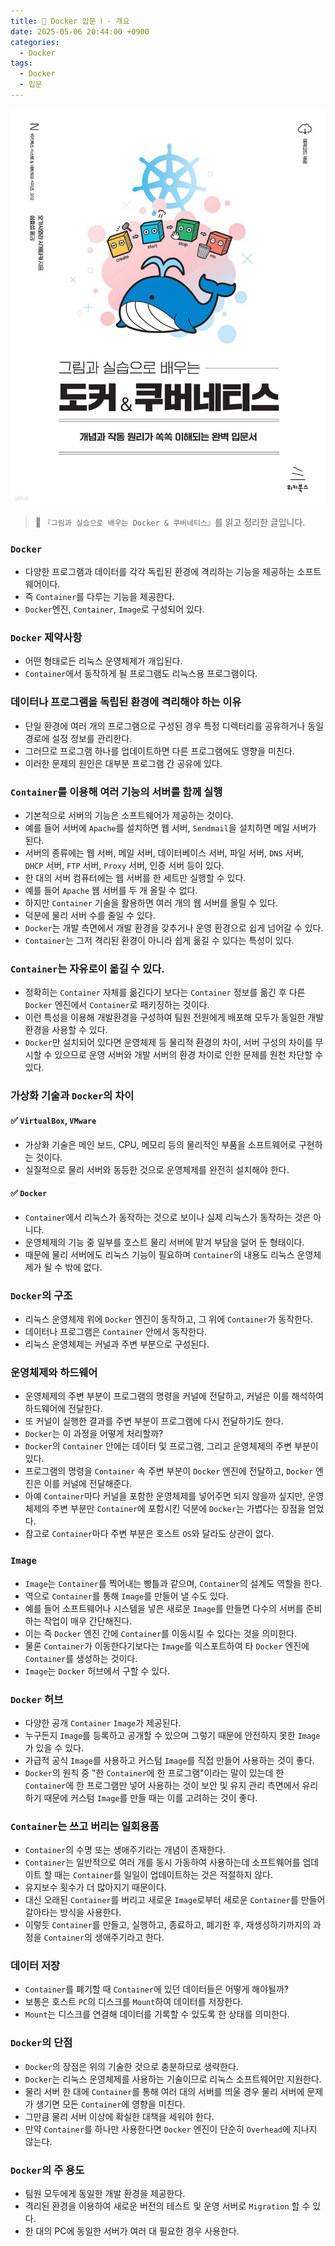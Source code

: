 ```yaml
---
title: 🐋 Docker 입문 Ⅰ - 개요
date: 2025-05-06 20:44:00 +0900
categories:
  - Docker
tags:
  - Docker
  - 입문
---
```


![](/assets/image/Pasted%20image%2020250529002434.png)
> 📘 `『그림과 실습으로 배우는 Docker & 쿠버네티스』`를 읽고 정리한 글입니다.

### `Docker`

- 다양한 프로그램과 데이터를 각각 독립된 환경에 격리하는 기능을 제공하는 소프트웨어이다.
- 즉 `Container`를 다루는 기능을 제공한다.
- `Docker`엔진, `Container`, `Image`로 구성되어 있다.


### `Docker` 제약사항
- 어떤 형태로든 리눅스 운영체제가 개입된다.
- `Container`에서 동작하게 될 프로그램도 리눅스용 프로그램이다.


### 데이터나 프로그램을 독립된 환경에 격리해야 하는 이유
- 단일 환경에 여러 개의 프로그램으로 구성된 경우 특정 디렉터리를 공유하거나 동일 경로에 설정 정보를 관리한다.
- 그러므로 프로그램 하나를 업데이트하면 다른 프로그램에도 영향을 미친다.
- 이러한 문제의 원인은 대부분 프로그램 간 공유에 있다.


### `Container`를 이용해 여러 기능의 서버를 함께 실행
- 기본적으로 서버의 기능은 소프트웨어가 제공하는 것이다.
- 예를 들어 서버에 `Apache`를 설치하면 웹 서버, `Sendmail`을 설치하면 메일 서버가 된다.
- 서버의 종류에는 웹 서버, 메일 서버, 데이터베이스 서버, 파일 서버, `DNS` 서버, `DHCP` 서버, `FTP` 서버, `Proxy` 서버, 인증 서버 등이 있다.
- 한 대의 서버 컴퓨터에는 웹 서버를 한 세트만 실행할 수 있다.
- 예를 들어 `Apache` 웹 서버를 두 개 올릴 수 없다.
- 하지만 `Container` 기술을 활용하면 여러 개의 웹 서버를 올릴 수 있다.
- 덕분에 물리 서버 수를 줄일 수 있다.
- `Docker`는 개발 측면에서 개발 환경을 갖추거나 운영 환경으로 쉽게 넘어갈 수 있다.
- `Container`는 그저 격리된 환경이 아니라 쉽게 옮길 수 있다는 특성이 있다.


### `Container`는 자유로이 옮길 수 있다.
- 정확히는 `Container` 자체를 옮긴다기 보다는 `Container` 정보를 옮긴 후 다른 `Docker` 엔진에서 `Container`로 패키징하는 것이다.
- 이런 특성을 이용해 개발환경을 구성하여 팀원 전원에게 배포해 모두가 동일한 개발환경을 사용할 수 있다.
- `Docker`만 설치되어 있다면 운영체제 등 물리적 환경의 차이, 서버 구성의 차이를 무시할 수 있으므로 운영 서버와 개발 서버의 환경 차이로 인한 문제를 원천 차단할 수 있다.


### 가상화 기술과 `Docker`의 차이
#### ✅ **`VirtualBox`, `VMware`**
- 가상화 기술은 메인 보드, CPU, 메모리 등의 물리적인 부품을 소프트웨어로 구현하는 것이다.
- 실질적으로 물리 서버와 동등한 것으로 운영체제를 완전히 설치해야 한다.

#### ✅ **`Docker`**
- `Container`에서 리눅스가 동작하는 것으로 보이나 실제 리눅스가 동작하는 것은 아니다.
- 운영체제의 기능 중 일부를 호스트 물리 서버에 맡겨 부담을 덜어 둔 형태이다.
- 때문에 물리 서버에도 리눅스 기능이 필요하며 `Container`의 내용도 리눅스 운영체제가 될 수 밖에 없다.


### `Docker`의 구조
- 리눅스 운영체제 위에 `Docker` 엔진이 동작하고, 그 위에 `Container`가 동작한다.
- 데이터나 프로그램은 `Container` 안에서 동작한다.
- 리눅스 운영체제는 커널과 주변 부분으로 구성된다.


### 운영체제와 하드웨어
- 운영체제의 주변 부분이 프로그램의 명령을 커널에 전달하고, 커널은 이를 해석하여 하드웨어에 전달한다.
- 또 커널이 실행한 결과를 주변 부분이 프로그램에 다시 전달하기도 한다. 
- `Docker`는 이 과정을 어떻게 처리할까?
- `Docker`의 `Container` 안에는 데이터 및 프로그램, 그리고 운영체제의 주변 부분이 있다.
- 프로그램의 명령을 `Container` 속 주변 부분이 `Docker` 엔진에 전달하고, `Docker` 엔진은 이를 커널에 전달해준다.
- 아예 `Container`마다 커널을 포함한 운영체제를 넣어주면 되지 않을까 싶지만, 운영체제의 주변 부분만 `Container`에 포함시킨 덕분에 `Docker`는 가볍다는 장점을 얻었다.
- 참고로 `Container`마다 주변 부분은 호스트 `OS`와 달라도 상관이 없다.


### `Image`
- `Image`는 `Container`를 찍어내는 빵틀과 같으며, `Container`의 설계도 역할을 한다.
- 역으로 `Container`를 통해 `Image`를 만들어 낼 수도 있다.
- 예를 들어 소프트웨어나 시스템을 넣은 새로운 `Image`를 만들면 다수의 서버를 준비하는 작업이 매우 간단해진다.
- 이는 즉 `Docker` 엔진 간에 `Container`를 이동시킬 수 있다는 것을 의미한다.
- 물론 `Container`가 이동한다기보다는 `Image`를 익스포트하여 타 `Docker` 엔진에 `Container`를 생성하는 것이다.
- `Image`는 `Docker` 허브에서 구할 수 있다.


### `Docker` 허브
- 다양한 공개 `Container` `Image`가 제공된다.
- 누구든지 `Image`를 등록하고 공개할 수 있으며 그렇기 때문에 안전하지 못한 `Image`가 있을 수 있다.
- 가급적 공식 `Image`를 사용하고 커스텀 `Image`를 직접 만들어 사용하는 것이 좋다.
- `Docker`의 원칙 중 "한 `Container`에 한 프로그램"이라는 말이 있는데 한 `Container`에 한 프로그램만 넣어 사용하는 것이 보안 및 유지 관리 측면에서 유리하기 때문에 커스텀 `Image`를 만들 때는 이를 고려하는 것이 좋다.


### `Container`는 쓰고 버리는 일회용품
- `Container`의 수명 또는 생애주기라는 개념이 존재한다.
- `Container`는 일반적으로 여러 개를 동시 가동하여 사용하는데 소프트웨어를 업데이트 할 때는 `Container`를 일일이 업데이트하는 것은 적절하지 않다.
- 유지보수 횟수가 더 많아지기 때문이다.
- 대신 오래된 `Container`를 버리고 새로운 `Image`로부터 새로운 `Container`를 만들어 갈아타는 방식을 사용한다.
- 이렇듯 `Container`를 만들고, 실행하고, 종료하고, 폐기한 후, 재생성하기까지의 과정을 `Container`의 생애주기라고 한다.


### 데이터 저장
- `Container`를 폐기할 때 `Container`에 있던 데이터들은 어떻게 해야될까?
- 보통은 호스트 `PC`의 디스크를 `Mount`하여 데이터를 저장한다.
- `Mount`는 디스크를 연결해 데이터를 기록할 수 있도록 한 상태를 의미한다.


### `Docker`의 단점
- `Docker`의 장점은 위의 기술한 것으로 충분하므로 생략한다.
- `Docker`는 리눅스 운영체제를 사용하는 기술이므로 리눅스 소프트웨어만 지원한다.
- 물리 서버 한 대에 `Container`를 통해 여러 대의 서버를 띄울 경우 물리 서버에 문제가 생기면 모든 `Container`에 영향을 미친다.
- 그만큼 물리 서버 이상에 확실한 대책을 세워야 한다.
- 만약 `Container`를 하나만 사용한다면 `Docker` 엔진이 단순히 `Overhead`에 지나지 않는다.


### `Docker`의 주 용도
- 팀원 모두에게 동일한 개발 환경을 제공한다.
- 격리된 환경을 이용하여 새로운 버전의 테스트 및 운영 서버로 `Migration` 할 수 있다.
- 한 대의 PC에 동일한 서버가 여러 대 필요한 경우 사용한다.